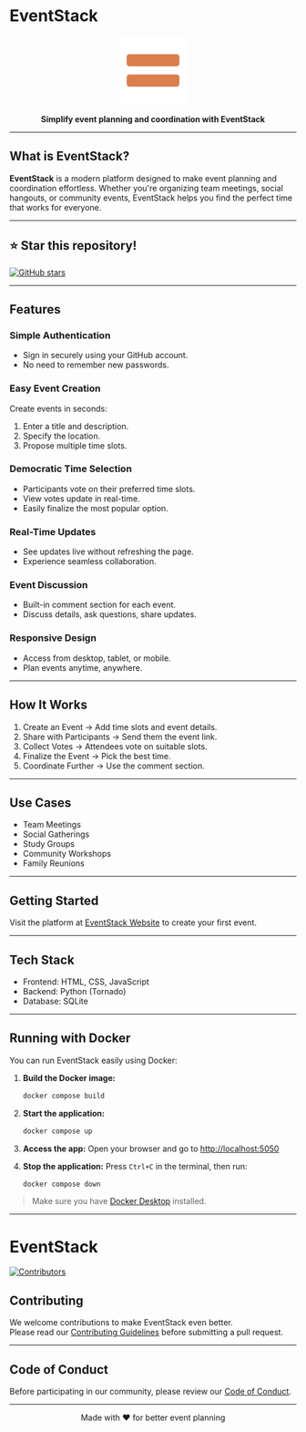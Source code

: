 # EventStack

<p align="center">
  <img src="static/images/favicon.png" alt="EventStack Logo" width="120" height="120">
</p>

<p align="center">
  <b>Simplify event planning and coordination with EventStack</b>
</p>

---

## What is EventStack?

**EventStack** is a modern platform designed to make event planning and coordination effortless. Whether you're organizing team meetings, social hangouts, or community events, EventStack helps you find the perfect time that works for everyone.

---
## ⭐ Star this repository!

[![GitHub stars](https://img.shields.io/github/stars/abhirajadhikary06/eventstack?style=social)](https://github.com/abhirajadhikary06/eventstack/stargazers)

---
## Features

### Simple Authentication
- Sign in securely using your GitHub account.
- No need to remember new passwords.

### Easy Event Creation
Create events in seconds:
1. Enter a title and description.
2. Specify the location.
3. Propose multiple time slots.

### Democratic Time Selection
- Participants vote on their preferred time slots.
- View votes update in real-time.
- Easily finalize the most popular option.

### Real-Time Updates
- See updates live without refreshing the page.
- Experience seamless collaboration.

### Event Discussion
- Built-in comment section for each event.
- Discuss details, ask questions, share updates.

### Responsive Design
- Access from desktop, tablet, or mobile.
- Plan events anytime, anywhere.

---

## How It Works

1. Create an Event → Add time slots and event details.
2. Share with Participants → Send them the event link.
3. Collect Votes → Attendees vote on suitable slots.
4. Finalize the Event → Pick the best time.
5. Coordinate Further → Use the comment section.

---

## Use Cases

- Team Meetings  
- Social Gatherings  
- Study Groups  
- Community Workshops  
- Family Reunions

---

## Getting Started

Visit the platform at [EventStack Website](#) to create your first event.

---

## Tech Stack

- Frontend: HTML, CSS, JavaScript  
- Backend: Python (Tornado)  
- Database: SQLite

---

## Running with Docker

You can run EventStack easily using Docker:

1. **Build the Docker image:**
   ```sh
   docker compose build
   ```

2. **Start the application:**
   ```sh
   docker compose up
   ```

3. **Access the app:**
   Open your browser and go to [http://localhost:5050](http://localhost:5050)

4. **Stop the application:**
   Press `Ctrl+C` in the terminal, then run:
   ```sh
   docker compose down
   ```

> Make sure you have [Docker Desktop](https://www.docker.com/products/docker-desktop/) installed.

---

# EventStack

[![Contributors](https://contrib.rocks/image?repo=abhirajadhikary06/eventstack)](https://github.com/abhirajadhikary06/eventstack/graphs/contributors)


## Contributing

We welcome contributions to make EventStack even better.  
Please read our [Contributing Guidelines](CONTRIBUTING.md) before submitting a pull request.

---

## Code of Conduct

Before participating in our community, please review our [Code of Conduct](CODE_OF_CONDUCT.md).

---

<p align="center">
  Made with ❤️ for better event planning
</p>
